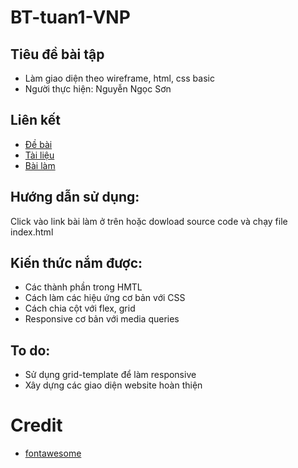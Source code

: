# BT-tuan1-VNP

## Tiêu đề bài tập
* Làm giao diện theo wireframe, html, css basic
* Người thực hiện: Nguyễn Ngọc Sơn
## Liên kết
* [Đề bài](https://www.lucidchart.com/pages/templates/wireframe/ecommerce-wireframe-template)
* [Tài liệu](http://tutorials.codebar.io)
* [Bài làm](https://sonbeo1999hd.github.io/index.html)
## Hướng dẫn sử dụng: 
Click vào link bài làm ở trên hoặc dowload source code và chạy file index.html
## Kiến thức nắm được:
* Các thành phần trong HMTL
* Cách làm các hiệu ứng cơ bản với CSS
* Cách chia cột với flex, grid
* Responsive cơ bản với media queries
## To do:
* Sử dụng grid-template để làm responsive
* Xây dựng các giao diện website hoàn thiện
# Credit
* [fontawesome](https://fontawesome.com/)
